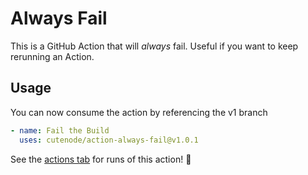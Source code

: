 # Always Fail

This is a GitHub Action that will _always_ fail. Useful if you want to keep rerunning an Action.

## Usage

You can now consume the action by referencing the v1 branch

```yaml
- name: Fail the Build
  uses: cutenode/action-always-fail@v1.0.1
```

See the [actions tab](https://github.com/actions/javascript-action/actions) for runs of this action! :rocket:
